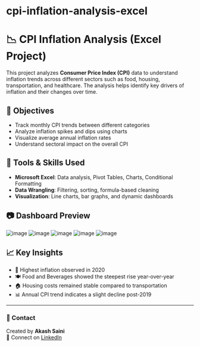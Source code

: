 # cpi-inflation-analysis-excel
# 📉 CPI Inflation Analysis (Excel Project)

This project analyzes **Consumer Price Index (CPI)** data to understand inflation trends across different sectors such as food, housing, transportation, and healthcare. The analysis helps identify key drivers of inflation and their changes over time.

## 📌 Objectives
- Track monthly CPI trends between different categories
- Analyze inflation spikes and dips using charts
- Visualize average annual inflation rates
- Understand sectoral impact on the overall CPI

## 🧰 Tools & Skills Used
- **Microsoft Excel**: Data analysis, Pivot Tables, Charts, Conditional Formatting
- **Data Wrangling**: Filtering, sorting, formula-based cleaning
- **Visualization**: Line charts, bar graphs, and dynamic dashboards


## 📷 Dashboard Preview
![image](https://github.com/user-attachments/assets/b1f7629b-6dd9-4496-9253-2624b139b260)
![image](https://github.com/user-attachments/assets/484091c7-06ec-4010-9024-8906646d8f1b)
![image](https://github.com/user-attachments/assets/42681b48-beb9-41b8-9f26-df5f12739cde)
![image](https://github.com/user-attachments/assets/739bf1eb-7dea-4fb0-9243-ccd9a17444cb)
![image](https://github.com/user-attachments/assets/ff83b8e5-27e6-461c-a403-92b6ece98d03)




## 📈 Key Insights
- 📆 Highest inflation observed in 2020
- 🍽️ Food and Beverages showed the steepest rise year-over-year
- 🏠 Housing costs remained stable compared to transportation
- 📊 Annual CPI trend indicates a slight decline post-2019

---

### 📌 Contact
Created by **Akash Saini**  
📧 Connect on [LinkedIn](https://www.linkedin.com/in/akash-saini1905)
